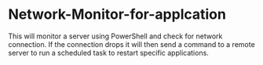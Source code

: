 # Network-Monitor-for-applcation

This will monitor a server using PowerShell and check for network connection.
If the connection drops it will then send a command to a remote server to run a scheduled task to restart specific applications.
